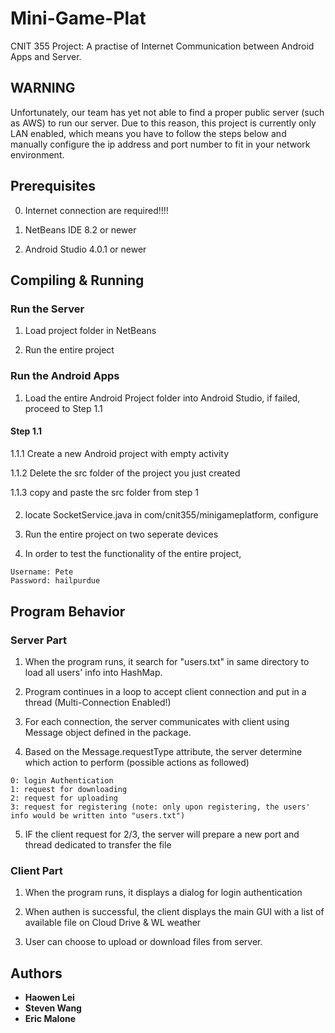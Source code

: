 # Mini-Game-Plat
CNIT 355 Project: A practise of Internet Communication between Android Apps and Server.

## WARNING
Unfortunately, our team has yet not able to find a proper public server (such as AWS) to run our server. 
Due to this reason, this project is currently only LAN enabled, which means you have to follow the steps below and manually configure the ip address and port number to fit in your network environment.

##

## Prerequisites

0. Internet connection are required!!!!

1. NetBeans IDE 8.2 or newer

2. Android Studio 4.0.1 or newer

## Compiling & Running

### Run the Server

1. Load project folder in NetBeans

2. Run the entire project


### Run the Android Apps

1. Load the entire Android Project folder into Android Studio, if failed, proceed to Step 1.1

#### Step 1.1

1.1.1 Create a new Android project with empty activity 

1.1.2 Delete the src folder of the project you just created

1.1.3 copy and paste the src folder from step 1

####

2. locate SocketService.java in com/cnit355/minigameplatform, configure

3. Run the entire project on two seperate devices

4. In order to test the functionality of the entire project, 

```
Username: Pete
Password: hailpurdue
```


## Program Behavior

### Server Part

1. When the program runs, it search for "users.txt" in same directory to load all users' info into HashMap.

2. Program continues in a loop to accept client connection and put in a thread (Multi-Connection Enabled!)

3. For each connection, the server communicates with client using Message object defined in the package.

4. Based on the Message.requestType attribute, the server determine which action to perform (possible actions as followed)

```
0: login Authentication
1: request for downloading
2: request for uploading
3: request for registering (note: only upon registering, the users' info would be written into "users.txt")
```

5. IF the client request for 2/3, the server will prepare a new port and thread dedicated to transfer the file

### Client Part

1. When the program runs, it displays a dialog for login authentication

2. When authen is successful, the client displays the main GUI with a list of available file on Cloud Drive & WL weather

3. User can choose to upload or download files from server.

## Authors

* **Haowen Lei** 
* **Steven Wang**
* **Eric Malone** 
